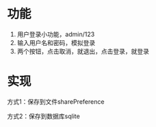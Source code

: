 # 功能
1. 用户登录小功能，admin/123
2. 输入用户名和密码，模拟登录
3. 两个按钮，点击取消，就退出，点击登录，就登录
# 实现
方式1：保存到文件sharePreference

方式2：保存到数据库sqlite
